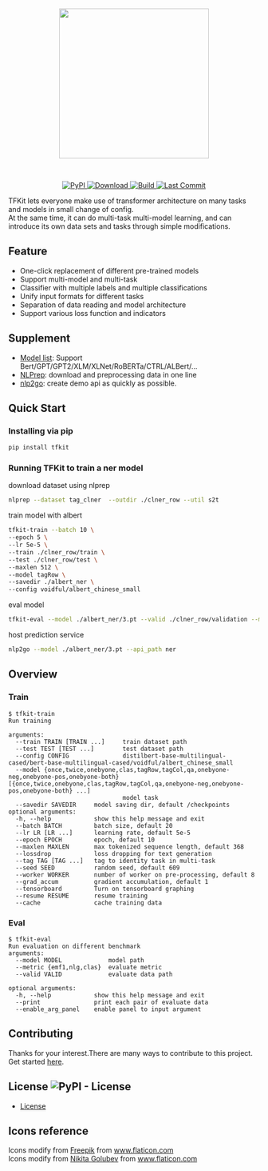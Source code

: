 <p  align="center">
    <br>
    <img src="https://raw.githubusercontent.com/voidful/TFkit/master/docs/img/tfkit.png" width="300"/>
    <br>
</p>
<br/>
<p align="center">
    <a href="https://pypi.org/project/tfkit/">
        <img alt="PyPI" src="https://img.shields.io/pypi/v/tfkit">
    </a>
    <a href="https://github.com/voidful/tfkit">
        <img alt="Download" src="https://img.shields.io/pypi/dm/tfkit">
    </a>
    <a href="https://github.com/voidful/tfkit">
        <img alt="Build" src="https://img.shields.io/github/workflow/status/voidful/tfkit/Python package">
    </a>
    <a href="https://github.com/voidful/tfkit">
        <img alt="Last Commit" src="https://img.shields.io/github/last-commit/voidful/tfkit">
    </a>
</p>


TFKit lets everyone make use of  transformer architecture on many tasks and models in small change of config.   
At the same time, it can do multi-task multi-model learning, and can introduce its own data sets and tasks through simple modifications.    

## Feature
- One-click replacement of different pre-trained models
- Support multi-model and multi-task
- Classifier with multiple labels and multiple classifications
- Unify input formats for different tasks
- Separation of data reading and model architecture
- Support various loss function and indicators


## Supplement
- [Model list](https://huggingface.co/models): Support Bert/GPT/GPT2/XLM/XLNet/RoBERTa/CTRL/ALBert/...   
- [NLPrep](https://github.com/voidful/NLPrep): download and preprocessing data in one line     
- [nlp2go](https://github.com/voidful/nlp2go): create demo api as quickly as possible.


## Quick Start

### Installing via pip
```bash
pip install tfkit
```
### Running TFKit to train a ner model
download dataset using nlprep
```bash
nlprep --dataset tag_clner  --outdir ./clner_row --util s2t
```
train model with albert
```bash
tfkit-train --batch 10 \
--epoch 5 \
--lr 5e-5 \
--train ./clner_row/train \
--test ./clner_row/test \
--maxlen 512 \
--model tagRow \
--savedir ./albert_ner \
--config voidful/albert_chinese_small
```
eval model
```bash
tfkit-eval --model ./albert_ner/3.pt --valid ./clner_row/validation --metric clas
```         
host prediction service
```bash
nlp2go --model ./albert_ner/3.pt --api_path ner
```

## Overview
### Train
```
$ tfkit-train
Run training

arguments:
  --train TRAIN [TRAIN ...]     train dataset path
  --test TEST [TEST ...]        test dataset path
  --config CONFIG               distilbert-base-multilingual-cased/bert-base-multilingual-cased/voidful/albert_chinese_small
  --model {once,twice,onebyone,clas,tagRow,tagCol,qa,onebyone-neg,onebyone-pos,onebyone-both} [{once,twice,onebyone,clas,tagRow,tagCol,qa,onebyone-neg,onebyone-pos,onebyone-both} ...]
                                model task
  --savedir SAVEDIR     model saving dir, default /checkpoints
optional arguments:
  -h, --help            show this help message and exit
  --batch BATCH         batch size, default 20
  --lr LR [LR ...]      learning rate, default 5e-5
  --epoch EPOCH         epoch, default 10
  --maxlen MAXLEN       max tokenized sequence length, default 368
  --lossdrop            loss dropping for text generation
  --tag TAG [TAG ...]   tag to identity task in multi-task
  --seed SEED           random seed, default 609
  --worker WORKER       number of worker on pre-processing, default 8
  --grad_accum          gradient accumulation, default 1
  --tensorboard         Turn on tensorboard graphing
  --resume RESUME       resume training
  --cache               cache training data

```
### Eval  
```
$ tfkit-eval
Run evaluation on different benchmark
arguments:
  --model MODEL             model path
  --metric {emf1,nlg,clas}  evaluate metric
  --valid VALID             evaluate data path

optional arguments:
  -h, --help            show this help message and exit
  --print               print each pair of evaluate data
  --enable_arg_panel    enable panel to input argument

```

## Contributing
Thanks for your interest.There are many ways to contribute to this project. Get started [here](https://github.com/voidful/tfkit/blob/master/CONTRIBUTING.md).

## License ![PyPI - License](https://img.shields.io/github/license/voidful/tfkit)

* [License](https://github.com/voidful/tfkit/blob/master/LICENSE)

## Icons reference
Icons modify from <a href="http://www.freepik.com/" title="Freepik">Freepik</a> from <a href="https://www.flaticon.com/" title="Flaticon">www.flaticon.com</a>      
Icons modify from <a href="https://www.flaticon.com/authors/nikita-golubev" title="Nikita Golubev">Nikita Golubev</a> from <a href="https://www.flaticon.com/" title="Flaticon">www.flaticon.com</a>      
